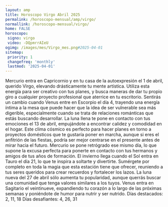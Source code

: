 ```yaml
---
layout: amp
title: Horoscopo Virgo Abril 2025 
permalink: /horoscopo-mensual/amp/virgo/
normallink: /horoscopo-mensual/virgo/
home: FALSE
horoscopo:
 signo: virgo
 video: -DQpmrrAIeU
ogimg: /images/mes/Virgo_mes.png#2025-04-01
sitemap:
 priority: 1
 changefreq: 'monthly'
 lastmod: '2025-04-01'
---
```



Mercurio entra en Capricornio y en tu casa de la autoexpresión el 1 de abril, querido Virgo, elevando drásticamente tu mente artística. Utiliza esta energía para ser creativo con tus planes, y busca maneras de dar tu propio giro a cualquier proyecto profesional que aterrice en tu escritorio.
Sentirás un cambio cuando Venus entre en Escorpio el día 4, trayendo una energía íntima a la mesa que puede hacer que la idea de ser vulnerable sea más digerible, especialmente cuando se trata de relaciones románticas que estás buscando desarrollar.
La luna llena te pone en contacto con tus emociones el 13 de abril, empujándote a encontrar calidez y comodidad en el hogar. Este clima cósmico es perfecto para hacer planes en torno a proyectos domésticos que te gustaría poner en marcha, aunque si eres el anfitrión de las fiestas, podría ser mejor centrarse en el presente antes de mirar hacia el futuro. Mercurio se pone retrógrado ese mismo día, lo que supone la excusa perfecta para ponerte en contacto con tus hermanos y amigos de tus años de formación.
El invierno llega cuando el Sol entra en Tauro el día 21, lo que te inspira a soltarte y divertirte. Sumérgete por completo en toda la magia que esta estación tiene que ofrecer, reuniendo a tus seres queridos para crear recuerdos y fortalecer los lazos. La luna nueva del 27 de abril sólo aumenta tu popularidad, aunque querrás buscar una comunidad que tenga valores similares a los tuyos. Venus entra en Sagitario el veintinueve, expandiendo tu corazón a lo largo de las próximas semanas y poniéndote de humor para nutrir y ser nutrido.
Días destacados: 2, 11, 18
Días desafiantes: 4, 26, 31